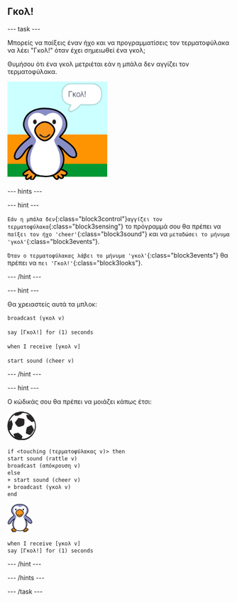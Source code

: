 ## Γκολ!

--- task ---

Μπορείς να παίξεις έναν ήχο και να προγραμματίσεις τον τερματοφύλακα να λέει "Γκολ!" όταν έχει σημειωθεί ένα γκολ;

Θυμήσου ότι ένα γκολ μετριέται εάν η μπάλα δεν αγγίζει τον τερματοφύλακα.

![στιγμιότυπο οθόνης](images/goalie-goal-test.png)

--- hints ---


--- hint ---

`Εάν η μπάλα δεν`{:class="block3control"}`αγγίζει τον τερματοφύλακα`{:class="block3sensing"} το πρόγραμμά σου θα πρέπει να `παίξει τον ήχο 'cheer'`{:class="block3sound"} και να `μεταδώσει το μήνυμα 'γκολ'`{:class="block3events"}.

`Όταν ο τερματοφύλακας λάβει το μήνυμα 'γκολ'`{:class="block3events"} θα πρέπει να `πει 'Γκολ!'`{:class="block3looks"}.

--- /hint ---

--- hint ---

Θα χρειαστείς αυτά τα μπλοκ:

```blocks3
broadcast (γκολ v)

say [Γκολ!] for (1) seconds

when I receive [γκολ v]

start sound (cheer v)
```

--- /hint ---

--- hint ---

Ο κώδικάς σου θα πρέπει να μοιάζει κάπως έτσι:

![αντικείμενο μπάλας](images/football-sprite.png)

```blocks3
if <touching (τερματοφύλακας v)> then
start sound (rattle v)
broadcast (απόκρουση v)
else
+ start sound (cheer v)
+ broadcast (γκολ v)
end
```

![αντικείμενο τερματοφύλακα](images/goalie-sprite.png)

```blocks3
when I receive [γκολ v]
say [Γκολ!] for (1) seconds
```

--- /hint ---



--- /hints ---


--- /task ---
